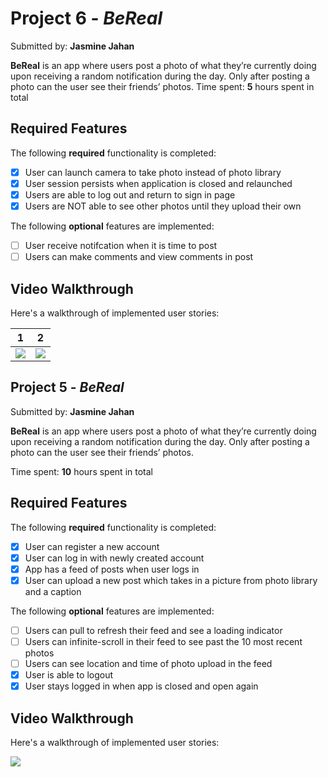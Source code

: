 # Project 6 - *BeReal*

Submitted by: **Jasmine Jahan**

**BeReal** is an app where users post a photo of what they’re currently doing upon receiving a random notification during the day. Only after posting a photo can the user see their friends’ photos.
Time spent: **5** hours spent in total

## Required Features

The following **required** functionality is completed:

- [X] User can launch camera to take photo instead of photo library
- [X] User session persists when application is closed and relaunched
- [X] Users are able to log out and return to sign in page
- [X] Users are NOT able to see other photos until they upload their own    
 
The following **optional** features are implemented:

- [ ] User receive notifcation when it is time to post
- [ ] Users can make comments and view comments in post

## Video Walkthrough

Here's a walkthrough of implemented user stories:

1         |  2
:-------------------------:|:-------------------------:
![](https://i.imgur.com/UG8Sl58.gif) | ![](https://i.imgur.com/NEVOOci.gif)



## Project 5 - *BeReal*

Submitted by: **Jasmine Jahan**

**BeReal** is an app where users post a photo of what they’re currently doing upon receiving a random notification during the day. Only after posting a photo can the user see their friends’ photos.



Time spent: **10** hours spent in total

## Required Features

The following **required** functionality is completed:

- [X] User can register a new account
- [X] User can log in with newly created account
- [X] App has a feed of posts when user logs in
- [X] User can upload a new post which takes in a picture from photo library and a caption    
 
The following **optional** features are implemented:

- [ ] Users can pull to refresh their feed and see a loading indicator
- [ ] Users can infinite-scroll in their feed to see past the 10 most recent photos
- [ ] Users can see location and time of photo upload in the feed    
- [X] User is able to logout
- [X] User stays logged in when app is closed and open again    

## Video Walkthrough
Here's a walkthrough of implemented user stories:

![](https://i.imgur.com/77gjTxN.gif)

